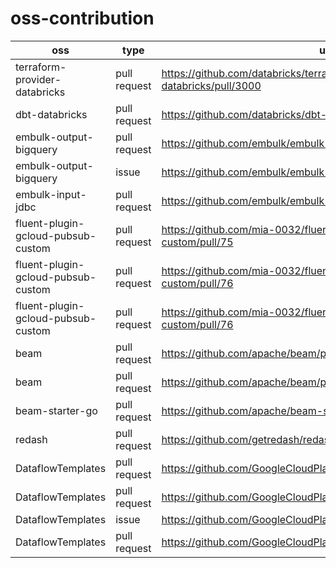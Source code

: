 # oss-contribution

| oss                                | type         | url                                                                    |
| ---------------------------------- | ------------ | ---------------------------------------------------------------------- |
| terraform-provider-databricks      | pull request | https://github.com/databricks/terraform-provider-databricks/pull/3000  |
| dbt-databricks                     | pull request | https://github.com/databricks/dbt-databricks/pull/530                  |
| embulk-output-bigquery             | pull request | https://github.com/embulk/embulk-output-bigquery/pull/133              |
| embulk-output-bigquery             | issue        | https://github.com/embulk/embulk-output-bigquery/issues/138            |
| embulk-input-jdbc                  | pull request | https://github.com/embulk/embulk-input-jdbc/pull/225                   |
| fluent-plugin-gcloud-pubsub-custom | pull request | https://github.com/mia-0032/fluent-plugin-gcloud-pubsub-custom/pull/75 |
| fluent-plugin-gcloud-pubsub-custom | pull request | https://github.com/mia-0032/fluent-plugin-gcloud-pubsub-custom/pull/76 |
| fluent-plugin-gcloud-pubsub-custom | pull request | https://github.com/mia-0032/fluent-plugin-gcloud-pubsub-custom/pull/76 |
| beam                               | pull request | https://github.com/apache/beam/pull/13733                              |
| beam                               | pull request | https://github.com/apache/beam/pull/27405                              |
| beam-starter-go                    | pull request | https://github.com/apache/beam-starter-go/pull/17                      |
| redash                             | pull request | https://github.com/getredash/redash/pull/5482                          |
| DataflowTemplates                  | pull request | https://github.com/GoogleCloudPlatform/DataflowTemplates/pull/258      |
| DataflowTemplates                  | pull request | https://github.com/GoogleCloudPlatform/DataflowTemplates/pull/259      |
| DataflowTemplates                  | issue        | https://github.com/GoogleCloudPlatform/DataflowTemplates/pull/372      |
| DataflowTemplates                  | pull request | https://github.com/GoogleCloudPlatform/DataflowTemplates/pull/371      |
